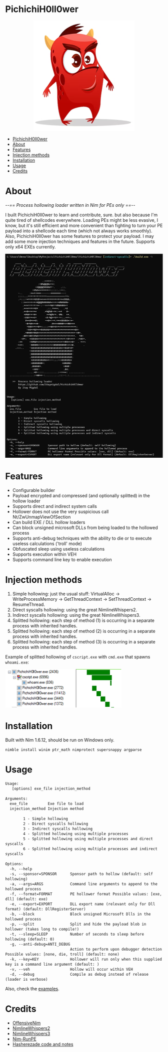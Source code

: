 
# PichichiH0ll0wer

<p align="center">
  <img alt="Pichichi" src="/assets/pichichi.PNG">
</p>

- [PichichiH0ll0wer](#pichichih0ll0wer)
- [About](#about)
- [Features](#features)
- [Injection methods](#injection-methods)
- [Installation](#installation)
- [Usage](#usage)
- [Credits](#credits)

# About

*--== Process hollowing loader written in Nim for PEs only ==--*

I built PichichiH0ll0wer to learn and contribute, sure. but also because I'm quite tired of shellcodes everywhere. 
Loading PEs might be less evasive, I know, but it's still efficient and more convenient than fighting to turn your PE payload into a shellcode each time (which not always works smoothly).
Also, PichichiH0ll0wer has some features to protect your payload.
I may add some more injection techniques and features in the future.
Supports only x64 EXEs currently.

![](/assets/ui.PNG)

# Features
- Configurable builder
- Payload encrypted and compressed (and optionally splitted) in the hollow loader
- Supports direct and indirect system calls
- Hollower does not use the very suspicious call Nt/ZwUnmapViewOfSection
- Can build EXE / DLL hollow loaders
- Can block unsigned microsoft DLLs from being loaded to the hollowed process
- Supports anti-debug techniques with the ability to die or to execute useless calculations ('troll' mode)
- Obfuscated sleep using useless calculations
- Supports execution within VEH
- Supports command line key to enable execution

# Injection methods
1. Simple hollowing: just the usual stuff: VirtualAlloc -> WriteProcessMemory -> GetThreadContext -> SetThreadContext -> ResumeThread.
2. Direct syscalls hollowing: using the great NimlineWhispers2.
3. Indirect syscalls hollowing: using the great NimlineWhispers3.
4. Splitted hollowing: each step of method (1) is occurring in a separate process with inherited handles.
5. Splitted hollowing: each step of method (2) is occurring in a separate process with inherited handles.
6. Splitted hollowing: each step of method (3) is occurring in a separate process with inherited handles.

Example of splitted hollowing of `cscript.exe` with `cmd.exe` that spawns `whoami.exe`:

![](/assets/splitted_pstree.PNG)

# Installation
Built with Nim 1.6.12, should be run on Windows only.
```
nimble install winim ptr_math nimprotect supersnappy argparse
```

# Usage

```
Usage:
   [options] exe_file injection_method

Arguments:
  exe_file         Exe file to load
  injection_method Injection method

        1 - Simple hollowing
        2 - Direct syscalls hollowing
        3 - Indirect syscalls hollowing
        4 - Splitted hollowing using multiple processes
        5 - Splitted hollowing using multiple processes and direct syscalls
        6 - Splitted hollowing using multiple processes and indirect syscalls

Options:
  -h, --help
  -s, --sponsor=SPONSOR      Sponsor path to hollow (default: self hollowing)
  -a, --args=ARGS            Command line arguments to append to the hollowed process
  -f, --format=FORMAT        PE hollower format Possible values: [exe, dll] (default: exe)
  -e, --export=EXPORT        DLL export name (relevant only for Dll format) (default: DllRegisterServer)
  -b, --block                Block unsigned Microsoft Dlls in the hollowed process
  -p, --split                Split and hide the payload blob in hollower (takes long to compile!)
  -t, --sleep=SLEEP          Number of seconds to sleep before hollowing (default: 0)
  -g, --anti-debug=ANTI_DEBUG
                             Action to perform upon debugger detection Possible values: [none, die, troll] (default: none)
  -k, --key=KEY              Hollower will run only when this supplied key is a command line argument (default: )
  -v, --veh                  Hollow will occur within VEH
  -d, --debug                Compile as debug instead of release (loader is verbose)
```
Also, check the [examples](/examples/).

# Credits
- [OffensiveNim](https://github.com/byt3bl33d3r/OffensiveNim)
- [NimlineWhispers2](https://github.com/ajpc500/NimlineWhispers2)
- [NimlineWhispers3](https://github.com/klezVirus/NimlineWhispers3)
- [Nim-RunPE](https://github.com/S3cur3Th1sSh1t/Nim-RunPE)
- [Hasherezade code and notes](https://github.com/hasherezade/libpeconv/tree/master/run_pe)

  
